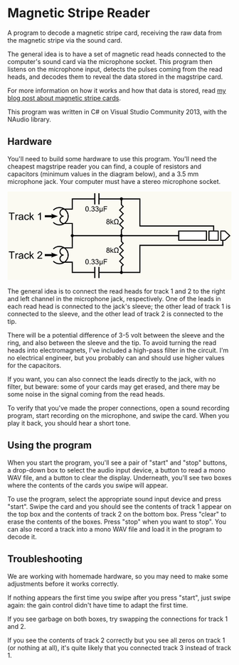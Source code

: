# Magnetic Stripe Reader

A program to decode a magnetic stripe card, receiving the raw data from the magnetic stripe via the sound card.

The general idea is to have a set of magnetic read heads connected to the computer's sound card via the microphone socket. This program then listens on the microphone input, detects the pulses coming from the read heads, and decodes them to reveal the data stored in the magstripe card.

For more information on how it works and how that data is stored, read [my blog post about magnetic stripe cards](http://jacobo.tarrio.org/know/how-magnetic-stripe-cards-work).

This program was written in C# on Visual Studio Community 2013, with the NAudio library.

## Hardware

You'll need to build some hardware to use this program. You'll need the cheapest magstripe reader you can find, a couple of resistors and capacitors (minimum values in the diagram below), and a 3.5 mm microphone jack. Your computer must have a stereo microphone socket.

![Circuit diagram for the card reader hardware](diagram-cardreader.png)

The general idea is to connect the read heads for track 1 and 2 to the right and left channel in the microphone jack, respectively. One of the leads in each read head is connected to the jack's sleeve; the other lead of track 1 is connected to the sleeve, and the other lead of track 2 is connected to the tip.

There will be a potential difference of 3-5 volt between the sleeve and the ring, and also between the sleeve and the tip. To avoid turning the read heads into electromagnets, I've included a high-pass filter in the circuit. I'm no electrical engineer, but you probably can and should use higher values for the capacitors.

If you want, you can also connect the leads directly to the jack, with no filter, but beware: some of your cards may get erased, and there may be some noise in the signal coming from the read heads.

To verify that you've made the proper connections, open a sound recording program, start recording on the microphone, and swipe the card. When you play it back, you should hear a short tone.

## Using the program

When you start the program, you'll see a pair of "start" and "stop" buttons, a drop-down box to select the audio input device, a button to read a mono WAV file, and a button to clear the display. Underneath, you'll see two boxes where the contents of the cards you swipe will appear.

To use the program, select the appropriate sound input device and press "start". Swipe the card and you should see the contents of track 1 appear on the top box and the contents of track 2 on the bottom box. Press "clear" to erase the contents of the boxes. Press "stop" when you want to stop". You can also record a track into a mono WAV file and load it in the program to decode it.

## Troubleshooting

We are working with homemade hardware, so you may need to make some adjustments before it works correctly.

If nothing appears the first time you swipe after you press "start", just swipe again: the gain control didn't have time to adapt the first time.

If you see garbage on both boxes, try swapping the connections for track 1 and 2.

If you see the contents of track 2 correctly but you see all zeros on track 1 (or nothing at all), it's quite likely that you connected track 3 instead of track 1.

